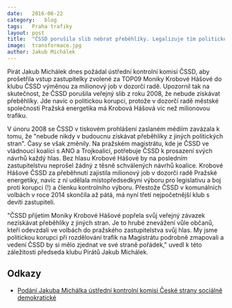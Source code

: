 ```yaml
---
date:	2016-06-22
category:	blog
tags:	Praha trafiky
layout:	post
title:	"ČSSD porušila slib nebrat přeběhlíky. Legalizuje tím politickou korupci" 
image:	transformace.jpg
author:	Jakub Michálek
---
```


Pirát Jakub Michálek dnes požádal ústřední kontrolní komisi ČSSD, aby prošetřila vstup zastupitelky zvolené za TOP09 Moniky Krobové Hášové do klubu ČSSD výměnou za milionový job v dozorčí radě. Upozornil tak na skutečnost, že ČSSD porušila veřejný slib z roku 2008, že nebude získávat přeběhlíky. Jde navíc o politickou korupci, protože v dozorčí radě městské společnosti Pražská energetika má Krobová Hášová víc než milionovou trafiku.
 
V únoru 2008 se ČSSD v tiskovém prohlášení zaslaném médiím zavázala k tomu, že "nebude nikdy v budoucnu získávat přeběhlíky z jiných politických stran". Časy se však změnily. Na pražském magistrátu, kde je ČSSD ve vládnoucí koalici s ANO a Trojkoalicí, potřebuje ČSSD k prosazení svých návrhů každý hlas. Bez hlasu Krobové Hášové by na posledním zastupitelstvu neprošel žádný z těsně schválených návrhů koalice. Krobové Hášové ČSSD za přeběhnutí zajistila milionový job v dozorčí radě Pražské energetiky, navíc z ní udělala místopředsedkyni výboru pro legislativu a boj proti korupci (!) a členku kontrolního výboru. Přestože ČSSD v komunálních volbách v roce 2014 skončila až pátá, má nyní třetí nejpočetnější klub s devíti zastupiteli.
 
"ČSSD přijetím Moniky Krobové Hášové popřela svůj veřejný závazek nezískávat přeběhlíky z jiných stran. Je to hrubé znevážení vůle občanů, kteří odevzdali ve volbách do pražského zastupitelstva svůj hlas. My jsme politickou korupci při rozdělování trafik na Magistrátu podrobně zmapovali a vedení ČSSD by si mělo zjednat ve své straně pořádek," uvedl k této záležitosti předseda klubu Pirátů Jakub Michálek.

## Odkazy

* [Podání Jakuba Michálka ústřední kontrolní komisi České strany sociálně demokratické](https://github.com/pirati-cz/KlubPraha/blob/master/spisy/2016/128-neeticke-prijimani-prebehliku-v-cssd/main.pdf)

